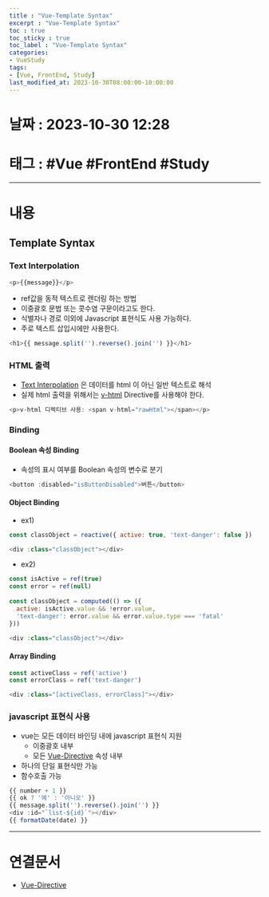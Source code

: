 ```yaml
---
title : "Vue-Template Syntax"
excerpt : "Vue-Template Syntax"
toc : true
toc_sticky : true
toc_label : "Vue-Template Syntax"
categories:
- VueStudy
tags:
- [Vue, FrontEnd, Study]
last_modified_at: 2023-10-30T08:00:00-10:00:00
---
```


# 날짜 : 2023-10-30 12:28

# 태그 : #Vue #FrontEnd #Study 
---

# 내용

## Template Syntax

### Text Interpolation

```javascript
<p>{{message}}</p>
```

- ref값을 동적 텍스트로 렌더링 하는 방법
- 이중괄호 문법 또는 콧수염 구문이라고도 한다.
- 식별자나 경로 이외에 Javascript 표현식도 사용 가능하다.
- 주로 텍스트 삽입시에만 사용한다.

```javascript
<h1>{{ message.split('').reverse().join('') }}</h1>
```

### HTML 출력
- [Text Interpolation](#Text-Interpolation) 은  데이터를 html 이 아닌 일반 텍스트로 해석
- 실제 html 출력을 위해서는 [v-html](../../VueStudy/VueStudy-Vue-Directive#v-html) Directive를 사용해야 한다.

```javascript
<p>v-html 디렉티브 사용: <span v-html="rawHtml"></span></p>
```

### Binding

#### Boolean 속성 Binding
- 속성의 표시 여부를 Boolean 속성의 변수로 분기

```javascript
<button :disabled="isButtonDisabled">버튼</button>
```

#### Object Binding
- ex1)

```javascript
const classObject = reactive({ active: true, 'text-danger': false })

<div :class="classObject"></div>
```

- ex2)

```javascript
const isActive = ref(true)  
const error = ref(null)  
  
const classObject = computed(() => ({  
  active: isActive.value && !error.value,  
  'text-danger': error.value && error.value.type === 'fatal'  
}))

<div :class="classObject"></div>
```

#### Array Binding

```javascript
const activeClass = ref('active')
const errorClass = ref('text-danger')

<div :class="[activeClass, errorClass]"></div>
```

### javascript 표현식 사용
- vue는 모든 데이터 바인딩 내에 javascript 표현식 지원
	- 이중괄호 내부
	- 모든 [Vue-Directive](../../VueStudy/VueStudy-Vue-Directive) 속성 내부
- 하나의 단일 표현식만 가능
- 함수호출 가능

```javascript
{{ number + 1 }}  
{{ ok ? '예' : '아니오' }}  
{{ message.split('').reverse().join('') }}  
<div :id="`list-${id}`"></div>
{{ formatDate(date) }}
```

---

# 연결문서
- [Vue-Directive](../../VueStudy/VueStudy-Vue-Directive)
